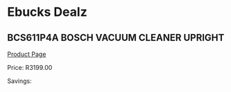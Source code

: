 
# Ebucks Dealz
## BCS611P4A BOSCH VACUUM CLEANER UPRIGHT
[Product Page](https://www.ebucks.com/web/shop/productSelected.do?prodId=1173026735&catId=998409624)

Price: R3199.00

Savings: 


	